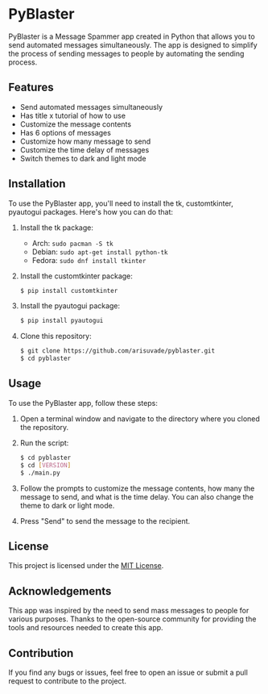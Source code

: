 # PyBlaster
PyBlaster is a Message Spammer app created in Python that allows you to send automated messages simultaneously. The app is designed to simplify the process of sending messages to people by automating the sending process.

## Features
- Send automated messages simultaneously
- Has title x tutorial of how to use
- Customize the message contents
- Has 6 options of messages
- Customize how many message to send
- Customize the time delay of messages
- Switch themes to dark and light mode

## Installation

To use the PyBlaster app, you'll need to install the tk, customtkinter, pyautogui packages. Here's how you can do that:

1. Install the tk package: 
    - Arch: `sudo pacman -S tk`
    - Debian: `sudo apt-get install python-tk`
    - Fedora: `sudo dnf install tkinter`

2. Install the customtkinter package:
    ```bash
    $ pip install customtkinter
    ```

3. Install the pyautogui package:
    ```bash
    $ pip install pyautogui
    ```

4. Clone this repository:
    ```bash
    $ git clone https://github.com/arisuvade/pyblaster.git
    $ cd pyblaster
    ```

## Usage
To use the PyBlaster app, follow these steps:

1. Open a terminal window and navigate to the directory where you cloned the repository.

2. Run the script:
    ```bash
    $ cd pyblaster
    $ cd [VERSION]
    $ ./main.py
    ```

3. Follow the prompts to customize the message contents, how many the message to send, and what is the time delay. You can also change the theme to dark or light mode.

4. Press "Send" to send the message to the recipient.

## License
This project is licensed under the [MIT License](https://github.com/arisuvade/message-spammer/blob/main/LICENSE).

## Acknowledgements
This app was inspired by the need to send mass messages to people for various purposes. Thanks to the open-source community for providing the tools and resources needed to create this app.

## Contribution
If you find any bugs or issues, feel free to open an issue or submit a pull request to contribute to the project.
